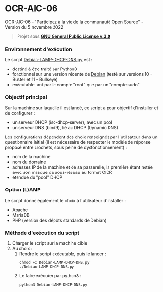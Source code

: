 # OCR-AIC-06
OCR-AIC-06 - "Participez à la vie de la communauté Open Source" - Version du 5 novembre 2022
> Projet sous [**GNU General Public License v.3.0**](LICENSE.md)

### Environnement d'exécution ###
Le script [Debian-LAMP-DHCP-DNS.py](Debian-LAMP-DHCP-DNS.py) est :
- destiné à être traité par Python3 
- fonctionnel sur une version récente de [Debian](https://www.debian.org/distrib/index.fr.html) (testé sur versions 10 - Buster et 11 - Bullseye)
- exécutable tant par le compte "root" que par un "compte sudo"


### Objectif principal ###
Sur la machine sur laquelle il est lancé, ce script a pour objectif d'installer et de configurer :
- un serveur DHCP (isc-dhcp-server), avec un pool
- un serveur DNS (bind9), lié au DHCP (Dynamic DNS) 

Les configurations dépendent des choix renseignés par l'utilisateur dans un questionnaire initial (il est nécessaire de respecter le modèle de réponse proposé entre crochets, sous peine de dysfonctionnement) :
- nom de la machine
- nom du domaine
- adresses IP de la machine et de sa passerelle, la première étant notée avec son masque de sous-réseau au format CIDR
- étendue du "pool" DHCP


### Option (L)AMP ###
Le script donne également le choix à l'utilisateur d'installer :
- Apache
- MariaDB
- PHP (version des dépôts standards de Debian)


### Méthode d'exécution du script ###
1. Charger le script sur la machine cible
2. Au choix :
    1. Rendre le script exécutable, puis le lancer :
        ```
        chmod +x Debian-LAMP-DHCP-DNS.py
        ./Debian-LAMP-DHCP-DNS.py
        ```
    2. Le faire exécuter par python3 :
        ```
        python3 Debian-LAMP-DHCP-DNS.py
        ```
